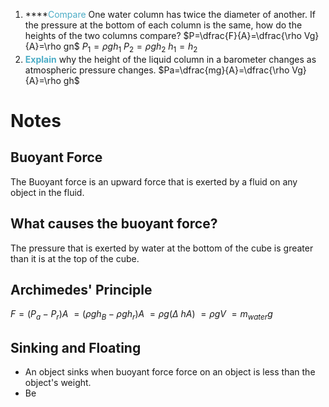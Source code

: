 1. ****<font color="#4bacc6">Compare</font> One water column has twice the diameter of another. If the pressure at the bottom of each column is the same, how do the heights of the two columns compare?
$P=\dfrac{F}{A}=\dfrac{\rho Vg}{A}=\rho gn$
$P_1=\rho g h_{1}$ 
$P_2=\rho g h_{2}$
$h_1=h_2$
2. **<font color="#4bacc6">Explain</font>** why the height of the liquid column in a barometer changes as atmospheric pressure changes.
$Pa=\dfrac{mg}{A}=\dfrac{\rho Vg}{A}=\rho gh$
# Notes
## Buoyant Force
The Buoyant force is an upward force that is exerted by a fluid on any object in the fluid.
## What causes the buoyant force?
The pressure that is exerted by water at the bottom of the cube is greater than it is at the top of the cube.
## Archimedes' Principle
$F=(P_a-P_r)A$
$=(\rho gh_B-\rho gh_r)A$
$=\rho g(\Delta\ hA)$
$=\rho gV$
$=m_{water}g$
## Sinking and Floating
- An object sinks when buoyant force force on an object is less than the object's weight.
- Be 
